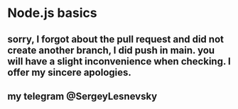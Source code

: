 # Node.js basics

## sorry, I forgot about the pull request and did not create another branch, I did push in main. you will have a slight  inconvenience when checking. I offer my sincere apologies.
## my telegram @SergeyLesnevsky


